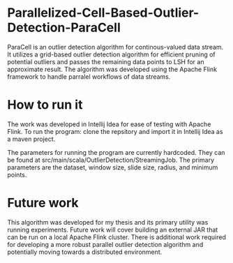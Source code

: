 # Parallelized-Cell-Based-Outlier-Detection-ParaCell

ParaCell is an outlier detection algorithm for continous-valued data stream. It utilizes a grid-based outlier detection algorithm for efficient pruning of potential outliers
and passes the remaining data points to LSH for an approximate result. The algorithm was developed using the Apache Flink framework to handle parralel workflows of data streams.


# How to run it

The work was developed in Intellij Idea for ease of testing with Apache Flink. To run the program: clone the repsitory and import it in Intellij Idea as a maven project.

The parameters for running the program are currently hardcoded. They can be found at src/main/scala/OutlierDetection/StreamingJob. The primary parameters are the dataset,
window size, slide size, radius, and minimum points.


# Future work

This algorithm was developed for my thesis and its primary utility was running experiments. Future work will cover building an external JAR that can be run on a local
Apache Flink cluster. There is additional work required for developing a more robust parallel outlier detection algorithm and potentially moving towards a distributed 
environment.
